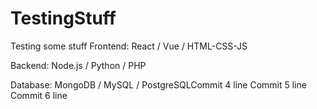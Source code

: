 # TestingStuff
Testing some stuff
Frontend: React / Vue / HTML-CSS-JS

Backend: Node.js / Python / PHP

Database: MongoDB / MySQL / PostgreSQLCommit 4 line
Commit 5 line
Commit 6 line
